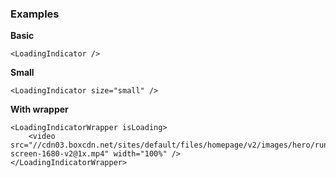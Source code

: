### Examples
**Basic**
```
<LoadingIndicator />
```
**Small**
```
<LoadingIndicator size="small" />
```
**With wrapper**
```
<LoadingIndicatorWrapper isLoading>
    <video src="//cdn03.boxcdn.net/sites/default/files/homepage/v2/images/hero/run/laptop-screen-1680-v2@1x.mp4" width="100%" />
</LoadingIndicatorWrapper>
```
